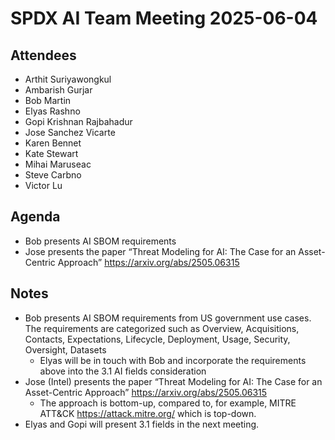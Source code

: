 # SPDX AI Team Meeting 2025-06-04

## Attendees

- Arthit Suriyawongkul
- Ambarish Gurjar
- Bob Martin
- Elyas Rashno
- Gopi Krishnan Rajbahadur
- Jose Sanchez Vicarte
- Karen Bennet
- Kate Stewart
- Mihai Maruseac
- Steve Carbno
- Victor Lu

## Agenda

- Bob presents AI SBOM requirements
- Jose presents the paper “Threat Modeling for AI: The Case for an Asset-Centric Approach”
  <https://arxiv.org/abs/2505.06315>

## Notes

- Bob presents AI SBOM requirements from US government use cases.
  The requirements are categorized such as Overview, Acquisitions, Contacts, Expectations, Lifecycle, Deployment, Usage, Security, Oversight, Datasets
  - Elyas will be in touch with Bob and incorporate the requirements above into the 3.1 AI fields consideration
- Jose (Intel) presents the paper “Threat Modeling for AI: The Case for an Asset-Centric Approach” <https://arxiv.org/abs/2505.06315>
  - The approach is bottom-up, compared to, for example, MITRE ATT\&CK <https://attack.mitre.org/> which is top-down.
- Elyas and Gopi will present 3.1 fields in the next meeting.
